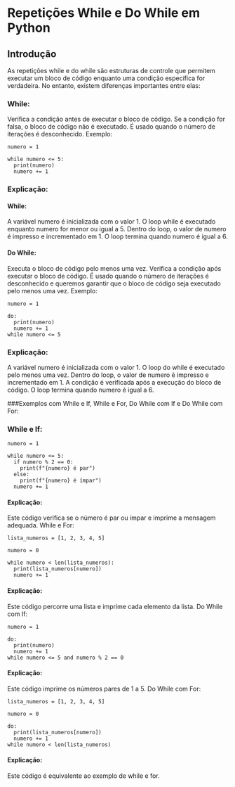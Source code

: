# Repetições While e Do While em Python
## Introdução

As repetições while e do while são estruturas de controle que permitem executar um bloco de código enquanto uma condição específica for verdadeira. No entanto, existem diferenças importantes entre elas:

### While:

Verifica a condição antes de executar o bloco de código.
Se a condição for falsa, o bloco de código não é executado.
É usado quando o número de iterações é desconhecido.
Exemplo:

```
numero = 1

while numero <= 5:
  print(numero)
  numero += 1
```

### Explicação:

#### While:
A variável numero é inicializada com o valor 1.
O loop while é executado enquanto numero for menor ou igual a 5.
Dentro do loop, o valor de numero é impresso e incrementado em 1.
O loop termina quando numero é igual a 6.

#### Do While:

Executa o bloco de código pelo menos uma vez.
Verifica a condição após executar o bloco de código.
É usado quando o número de iterações é desconhecido e queremos garantir que o bloco de código seja executado pelo menos uma vez.
Exemplo:

```
numero = 1

do:
  print(numero)
  numero += 1
while numero <= 5
```

### Explicação:

A variável numero é inicializada com o valor 1.
O loop do while é executado pelo menos uma vez.
Dentro do loop, o valor de numero é impresso e incrementado em 1.
A condição é verificada após a execução do bloco de código.
O loop termina quando numero é igual a 6.

###Exemplos com While e If, While e For, Do While com If e Do While com For:

### While e If:

```
numero = 1

while numero <= 5:
  if numero % 2 == 0:
    print(f"{numero} é par")
  else:
    print(f"{numero} é ímpar")
  numero += 1
```

#### Explicação:

Este código verifica se o número é par ou ímpar e imprime a mensagem adequada.
While e For:

```
lista_numeros = [1, 2, 3, 4, 5]

numero = 0

while numero < len(lista_numeros):
  print(lista_numeros[numero])
  numero += 1
```

#### Explicação:

Este código percorre uma lista e imprime cada elemento da lista.
Do While com If:

```
numero = 1

do:
  print(numero)
  numero += 1
while numero <= 5 and numero % 2 == 0
```

#### Explicação:

Este código imprime os números pares de 1 a 5.
Do While com For:

```
lista_numeros = [1, 2, 3, 4, 5]

numero = 0

do:
  print(lista_numeros[numero])
  numero += 1
while numero < len(lista_numeros)
```

#### Explicação:

Este código é equivalente ao exemplo de while e for.
